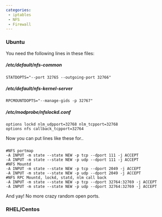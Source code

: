 ```yaml
---
categories:
 - iptables
 - NFS
 - Firewall
---
```

### Ubuntu

You need the following lines in these files:

##### /etc/default/nfs-common

`STATDOPTS="--port 32765 --outgoing-port 32766"`

##### /etc/default/nfs-kernel-server

`RPCMOUNTDOPTS="--manage-gids -p 32767"`

##### /etc/modprobe/nfslockd.conf

`options lockd nlm_udpport=32768 nlm_tcpport=32768`\
`options nfs callback_tcpport=32764`

Now you can put lines like these for..

##### <iptables>

    #NFS portmap
    -A INPUT -m state --state NEW -p tcp --dport 111 -j ACCEPT
    -A INPUT -m state --state NEW -p udp --dport 111 -j ACCEPT
    #NFS Mountd
    -A INPUT -m state --state NEW -p tcp --dport 2049 -j ACCEPT
    -A INPUT -m state --state NEW -p udp --dport 2049 -j ACCEPT
    #NFS RPC Mountd, lockd, statd, nlm call back
    -A INPUT -m state --state NEW -p tcp --dport 32764:32769 -j ACCEPT
    -A INPUT -m state --state NEW -p udp --dport 32764:32769 -j ACCEPT

And yay! No more crazy random open ports.

### RHEL/Centos

